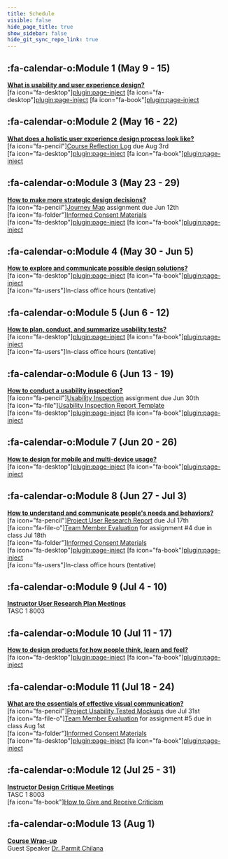 ```yaml
---
title: Schedule
visible: false
hide_page_title: true
show_sidebar: false
hide_git_sync_repo_link: true
---
```


## :fa-calendar-o:Module 1 (May 9 - 15)
**[What is usability and user experience design?](https://sso.canvaslms.com/courses/1413912/modules/items/19505423)**  
[fa icon="fa-desktop"][plugin:page-inject](/module-presentations/module-01-1?template=partials/iframelinkonly)
[fa icon="fa-desktop"][plugin:page-inject](/module-presentations/module-01-2?template=partials/iframelinkonly)
[fa icon="fa-book"][plugin:page-inject](/module-readings/module-01?template=partials/embedlycardlinkonly)  

## :fa-calendar-o:Module 2 (May 16 - 22)
**[What does a holistic user experience design process look like?](https://sso.canvaslms.com/courses/1413912/modules/items/19505424)**  
[fa icon="fa-pencil"][Course Reflection Log](https://canvas.sfu.ca/courses/38847/assignments/292822) due Aug 3rd   
[fa icon="fa-desktop"][plugin:page-inject](/module-presentations/module-02?template=partials/iframelinkonly)
[fa icon="fa-book"][plugin:page-inject](/module-readings/module-02?template=partials/embedlycardlinkonly)  

## :fa-calendar-o:Module 3 (May 23 - 29)
**[How to make more strategic design decisions?](https://sso.canvaslms.com/courses/1413912/modules/items/19505425)**   
[fa icon="fa-pencil"][Journey Map](https://canvas.sfu.ca/courses/38847/assignments/292821) assignment due Jun 12th  
[fa icon="fa-folder"][Informed Consent Materials](https://canvas.sfu.ca/courses/38847/files/folder/Handouts/Informed%20Consent)  
[fa icon="fa-desktop"][plugin:page-inject](/module-presentations/module-03?template=partials/iframelinkonly)
[fa icon="fa-book"][plugin:page-inject](/module-readings/module-03?template=partials/embedlycardlinkonly)  

## :fa-calendar-o:Module 4 (May 30 - Jun 5)
**[How to explore and communicate possible design solutions?](https://sso.canvaslms.com/courses/1413912/modules/items/19505426)**  
[fa icon="fa-desktop"][plugin:page-inject](/module-presentations/module-04?template=partials/iframelinkonly)
[fa icon="fa-book"][plugin:page-inject](/module-readings/module-04?template=partials/embedlycardlinkonly)  
[fa icon="fa-users"]In-class office hours (tentative)  

## :fa-calendar-o:Module 5 (Jun 6 - 12)
**[How to plan, conduct, and summarize usability tests?](https://sso.canvaslms.com/courses/1413912/modules/items/19505427)**   
[fa icon="fa-desktop"][plugin:page-inject](/module-presentations/module-05?template=partials/iframelinkonly)
[fa icon="fa-book"][plugin:page-inject](/module-readings/module-05?template=partials/embedlycardlinkonly)  
[fa icon="fa-users"]In-class office hours (tentative)  

## :fa-calendar-o:Module 6 (Jun 13 - 19)
**[How to conduct a usability inspection?](https://sso.canvaslms.com/courses/1413912/modules/items/19505428)**   
[fa icon="fa-pencil"][Usability Inspection](https://canvas.sfu.ca/courses/38847/assignments/292823) assignment due Jun 30th  
[fa icon="fa-file"][Usability Inspection Report Template](https://canvas.sfu.ca/courses/36662/files/folder/Handouts/Usability%20Inspection%20Report%20Template)  
[fa icon="fa-desktop"][plugin:page-inject](/module-presentations/module-06?template=partials/iframelinkonly)
[fa icon="fa-book"][plugin:page-inject](/module-readings/module-06?template=partials/embedlycardlinkonly)  

## :fa-calendar-o:Module 7 (Jun 20 - 26)
**[How to design for mobile and multi-device usage?](https://sso.canvaslms.com/courses/1413912/modules/items/19505429)**  
[fa icon="fa-desktop"][plugin:page-inject](/module-presentations/module-07?template=partials/iframelinkonly)
[fa icon="fa-book"][plugin:page-inject](/module-readings/module-07?template=partials/embedlycardlinkonly)  

## :fa-calendar-o:Module 8 (Jun 27 - Jul 3)
**[How to understand and communicate people's needs and behaviors?](https://sso.canvaslms.com/courses/1413912/modules/items/19505430)**   
[fa icon="fa-pencil"][Project User Research Report](https://canvas.sfu.ca/courses/38847/assignments/292825) due Jul 17th  
[fa icon="fa-file-o"][Team Member Evaluation](https://canvas.sfu.ca/courses/38847/files/folder/Handouts/Team%20Member%20Evaluations) for  assignment #4 due in class Jul 18th  
[fa icon="fa-folder"][Informed Consent Materials](https://canvas.sfu.ca/courses/38847/files/folder/Handouts/Informed%20Consent)  
[fa icon="fa-desktop"][plugin:page-inject](/module-presentations/module-08?template=partials/iframelinkonly)
[fa icon="fa-book"][plugin:page-inject](/module-readings/module-08?template=partials/embedlycardlinkonly)  
[fa icon="fa-users"]In-class office hours (tentative)  

## :fa-calendar-o:Module 9 (Jul 4 - 10)
**[Instructor User Research Plan Meetings](https://sso.canvaslms.com/courses/1413912/modules/items/19505431)**  
TASC 1 8003

## :fa-calendar-o:Module 10 (Jul 11 - 17)  
**[How to design products for how people think, learn and feel?](https://sso.canvaslms.com/courses/1413912/modules/items/19505432)**  
[fa icon="fa-desktop"][plugin:page-inject](/module-presentations/module-10?template=partials/iframelinkonly)
[fa icon="fa-book"][plugin:page-inject](/module-readings/module-10?template=partials/embedlycardlinkonly)  

## :fa-calendar-o:Module 11 (Jul 18 - 24)
**[What are the essentials of effective visual communication?](https://sso.canvaslms.com/courses/1413912/modules/items/19505433)**   
[fa icon="fa-pencil"][Project Usability Tested Mockups](https://canvas.sfu.ca/courses/38847/assignments/292824) due Jul 31st    
[fa icon="fa-file-o"][Team Member Evaluation](https://canvas.sfu.ca/courses/38847/files/folder/Handouts/Team%20Member%20Evaluations) for assignment #5 due in class Aug 1st  
[fa icon="fa-folder"][Informed Consent Materials](https://canvas.sfu.ca/courses/38847/files/folder/Handouts/Informed%20Consent)  
[fa icon="fa-desktop"][plugin:page-inject](/module-presentations/module-11?template=partials/iframelinkonly)
[fa icon="fa-book"][plugin:page-inject](/module-readings/module-11?template=partials/embedlycardlinkonly)  

## :fa-calendar-o:Module 12 (Jul 25 - 31)
**[Instructor Design Critique Meetings](https://sso.canvaslms.com/courses/1413912/modules/items/19505434)**  
TASC 1 8003  
[fa icon="fa-book"][How to Give and Receive Criticism](http://scottberkun.com/essays/35-how-to-give-and-receive-criticism/)

## :fa-calendar-o:Module 13 (Aug 1)
**[Course Wrap-up](https://sso.canvaslms.com/courses/1413912/modules/items/19505435)**    
Guest Speaker [Dr. Parmit Chilana](http://hci.cs.sfu.ca/)  
